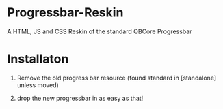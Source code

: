 # Progressbar-Reskin
A HTML, JS and CSS Reskin of the standard QBCore Progressbar

# Installaton

1. Remove the old progress bar resource (found standard in [standalone] unless moved)

2. drop the new progressbar in as easy as that!
